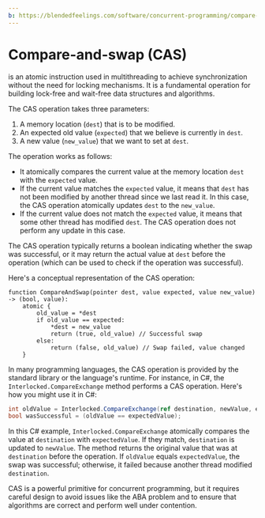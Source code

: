 ```yaml
---
b: https://blendedfeelings.com/software/concurrent-programming/compare-and-swap-cas.md
---
```


# Compare-and-swap (CAS) 
is an atomic instruction used in multithreading to achieve synchronization without the need for locking mechanisms. It is a fundamental operation for building lock-free and wait-free data structures and algorithms.

The CAS operation takes three parameters:

1. A memory location (`dest`) that is to be modified.
2. An expected old value (`expected`) that we believe is currently in `dest`.
3. A new value (`new_value`) that we want to set at `dest`.

The operation works as follows:

- It atomically compares the current value at the memory location `dest` with the `expected` value.
- If the current value matches the `expected` value, it means that `dest` has not been modified by another thread since we last read it. In this case, the CAS operation atomically updates `dest` to the `new_value`.
- If the current value does not match the `expected` value, it means that some other thread has modified `dest`. The CAS operation does not perform any update in this case.

The CAS operation typically returns a boolean indicating whether the swap was successful, or it may return the actual value at `dest` before the operation (which can be used to check if the operation was successful).

Here's a conceptual representation of the CAS operation:

```pseudocode
function CompareAndSwap(pointer dest, value expected, value new_value) -> (bool, value):
    atomic {
        old_value = *dest
        if old_value == expected:
            *dest = new_value
            return (true, old_value) // Successful swap
        else:
            return (false, old_value) // Swap failed, value changed
    }
```

In many programming languages, the CAS operation is provided by the standard library or the language's runtime. For instance, in C#, the `Interlocked.CompareExchange` method performs a CAS operation. Here's how you might use it in C#:

```csharp
int oldValue = Interlocked.CompareExchange(ref destination, newValue, expectedValue);
bool wasSuccessful = (oldValue == expectedValue);
```

In this C# example, `Interlocked.CompareExchange` atomically compares the value at `destination` with `expectedValue`. If they match, `destination` is updated to `newValue`. The method returns the original value that was at `destination` before the operation. If `oldValue` equals `expectedValue`, the swap was successful; otherwise, it failed because another thread modified `destination`.

CAS is a powerful primitive for concurrent programming, but it requires careful design to avoid issues like the ABA problem and to ensure that algorithms are correct and perform well under contention.